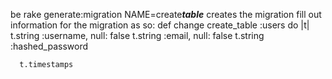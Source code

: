 be rake generate:migration NAME=create***table***
creates the migration
fill out information for the migration as so:
def change
    create_table :users do |t|
      t.string :username, null: false
      t.string :email, null: false
      t.string :hashed_password

      t.timestamps
